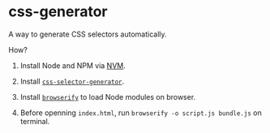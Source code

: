 # css-generator

A way to generate CSS selectors automatically.

How?

1. Install Node and NPM via [NVM](https://github.com/nvm-sh/nvm).

2. Install [`css-selector-generator`](https://www.npmjs.com/package/css-selector-generator).

2. Install [`browserify`](https://browserify.org) to load Node modules on browser.

3. Before openning `index.html`, run `browserify -o script.js bundle.js` on terminal.


